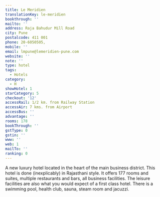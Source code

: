 ```yaml
---
title: Le Meridien
translationKey: le-meridien
bookthrough: ''
mailto: ''
address: Raja Bahudur Mill Road
city: Pune
postalcode: 411 001
phone: 20-6050505,
mobile: ''
email: lmpune@lemeridien-pune.com
website: ''
note: ''
type: hotel
tags:
  - Hotels
category:
  - H
showHotel: 1
starCategory: 5
checkout: '12'
accessRail: 1/2 km. from Railway Station
accessAir: 7 kms. from Airport
accessBus: ''
advantage: ''
rooms: 178
bookThrough: ''
gstType: 0
gstin: ''
www: ''
web: 1
mailTo: ''
ranking: 0
---
```







A new luxury hotel located in the heart of the main business district. This hotel is done (inexplicably) in Rajasthani style. It offers 177 rooms and suites, multiple restaurants and bars, all business facilities. The leisure facilities are also what you would expect of a first class hotel. There is a swimming pool, health club, sauna, steam room and jacuzzi.